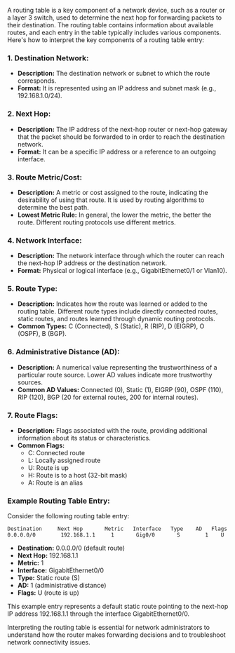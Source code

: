 A routing table is a key component of a network device, such as a router or a layer 3 switch, used to determine the next hop for forwarding packets to their destination. The routing table contains information about available routes, and each entry in the table typically includes various components. Here's how to interpret the key components of a routing table entry:

### 1. **Destination Network:**
   - **Description:** The destination network or subnet to which the route corresponds.
   - **Format:** It is represented using an IP address and subnet mask (e.g., 192.168.1.0/24).

### 2. **Next Hop:**
   - **Description:** The IP address of the next-hop router or next-hop gateway that the packet should be forwarded to in order to reach the destination network.
   - **Format:** It can be a specific IP address or a reference to an outgoing interface.

### 3. **Route Metric/Cost:**
   - **Description:** A metric or cost assigned to the route, indicating the desirability of using that route. It is used by routing algorithms to determine the best path.
   - **Lowest Metric Rule:** In general, the lower the metric, the better the route. Different routing protocols use different metrics.

### 4. **Network Interface:**
   - **Description:** The network interface through which the router can reach the next-hop IP address or the destination network.
   - **Format:** Physical or logical interface (e.g., GigabitEthernet0/1 or Vlan10).

### 5. **Route Type:**
   - **Description:** Indicates how the route was learned or added to the routing table. Different route types include directly connected routes, static routes, and routes learned through dynamic routing protocols.
   - **Common Types:** C (Connected), S (Static), R (RIP), D (EIGRP), O (OSPF), B (BGP).

### 6. **Administrative Distance (AD):**
   - **Description:** A numerical value representing the trustworthiness of a particular route source. Lower AD values indicate more trustworthy sources.
   - **Common AD Values:** Connected (0), Static (1), EIGRP (90), OSPF (110), RIP (120), BGP (20 for external routes, 200 for internal routes).

### 7. **Route Flags:**
   - **Description:** Flags associated with the route, providing additional information about its status or characteristics.
   - **Common Flags:**
     - C: Connected route
     - L: Locally assigned route
     - U: Route is up
     - H: Route is to a host (32-bit mask)
     - A: Route is an alias

### Example Routing Table Entry:

Consider the following routing table entry:

```
Destination     Next Hop       Metric   Interface   Type    AD   Flags
0.0.0.0/0        192.168.1.1     1       Gig0/0       S        1    U
```

- **Destination:** 0.0.0.0/0 (default route)
- **Next Hop:** 192.168.1.1
- **Metric:** 1
- **Interface:** GigabitEthernet0/0
- **Type:** Static route (S)
- **AD:** 1 (administrative distance)
- **Flags:** U (route is up)

This example entry represents a default static route pointing to the next-hop IP address 192.168.1.1 through the interface GigabitEthernet0/0.

Interpreting the routing table is essential for network administrators to understand how the router makes forwarding decisions and to troubleshoot network connectivity issues.
